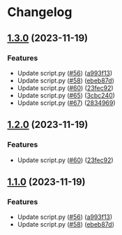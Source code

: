 # Changelog

## [1.3.0](https://github.com/RicardoE105/testing-actions-2/compare/secrets-api-v1.2.0...secrets-api-v1.3.0) (2023-11-19)


### Features

* Update script.py ([#56](https://github.com/RicardoE105/testing-actions-2/issues/56)) ([a993f13](https://github.com/RicardoE105/testing-actions-2/commit/a993f1342c14e7a042e6b8709c54152dcd151c41))
* Update script.py ([#58](https://github.com/RicardoE105/testing-actions-2/issues/58)) ([ebeb87d](https://github.com/RicardoE105/testing-actions-2/commit/ebeb87d1a680ceb2ec48ce24c479cd305889c03c))
* Update script.py ([#60](https://github.com/RicardoE105/testing-actions-2/issues/60)) ([23fec92](https://github.com/RicardoE105/testing-actions-2/commit/23fec92404897cddb7b2d31da0b48ddd6476d538))
* Update script.py ([#65](https://github.com/RicardoE105/testing-actions-2/issues/65)) ([3cbc240](https://github.com/RicardoE105/testing-actions-2/commit/3cbc240ad078277575b33eab8f34aa974528df17))
* Update script.py ([#67](https://github.com/RicardoE105/testing-actions-2/issues/67)) ([2834969](https://github.com/RicardoE105/testing-actions-2/commit/2834969b6b27638390eabfee7126fc9a9e92e893))

## [1.2.0](https://github.com/RicardoE105/testing-actions-2/compare/v1.1.0...v1.2.0) (2023-11-19)


### Features

* Update script.py ([#60](https://github.com/RicardoE105/testing-actions-2/issues/60)) ([23fec92](https://github.com/RicardoE105/testing-actions-2/commit/23fec92404897cddb7b2d31da0b48ddd6476d538))

## [1.1.0](https://github.com/RicardoE105/testing-actions-2/compare/v1.0.0...v1.1.0) (2023-11-19)


### Features

* Update script.py ([#56](https://github.com/RicardoE105/testing-actions-2/issues/56)) ([a993f13](https://github.com/RicardoE105/testing-actions-2/commit/a993f1342c14e7a042e6b8709c54152dcd151c41))
* Update script.py ([#58](https://github.com/RicardoE105/testing-actions-2/issues/58)) ([ebeb87d](https://github.com/RicardoE105/testing-actions-2/commit/ebeb87d1a680ceb2ec48ce24c479cd305889c03c))

